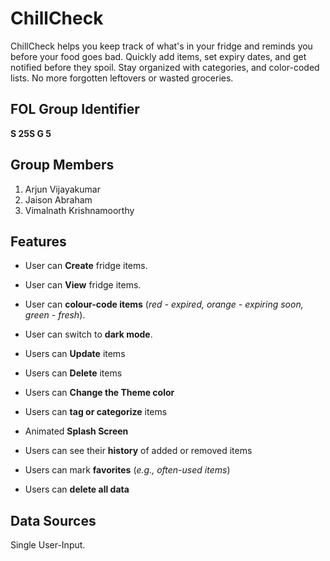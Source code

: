 # ChillCheck

ChillCheck helps you keep track of what's in your fridge and reminds you before your food goes bad. Quickly add items, set expiry dates, and get notified before they spoil. Stay organized with categories, and color-coded lists. No more forgotten leftovers or wasted groceries.

## FOL Group Identifier

**S 25S G 5**

## Group Members

1. Arjun Vijayakumar
2. Jaison Abraham
3. Vimalnath Krishnamoorthy

## Features

* User can **Create** fridge items.
* User can **View** fridge items.
* User can **colour-code items** (_red - expired, orange - expiring soon, green - fresh_).
* User can switch to **dark mode**.

* Users can **Update** items
* Users can **Delete** items
* Users can **Change the Theme color**
* Users can **tag or categorize** items

* Animated **Splash Screen**
* Users can see their **history** of added or removed items
* Users can mark **favorites** (*e.g., often-used items*)
* Users can **delete all data**

## Data Sources

Single User-Input.